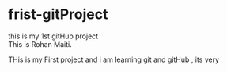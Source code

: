 # frist-gitProject
this is my 1st gitHub project
<br>
This is Rohan Maiti.

THis is my First project
and i am learning
git and gitHub , its very
